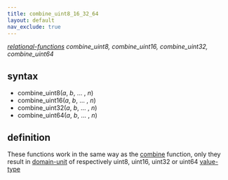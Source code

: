 ```yaml
---
title: combine_uint8_16_32_64
layout: default
nav_exclude: true
---
```

*[relational-functions](relational-functions) combine_uint8, combine_uint16, combine_uint32, combine_uint64*

## syntax

- combine_uint8(*a*, *b*, ... , *n*)
- combine_uint16(*a*, *b*, ... , *n*)
- combine_uint32(*a*, *b*, ... , *n*)
- combine_uint64(*a*, *b*, ... , *n*)

## definition

These functions work in the same way as the [combine](combine) function, only they result in [domain-unit](domain-unit) of respectively uint8, uint16, uint32 or uint64 [value-type](value-type)